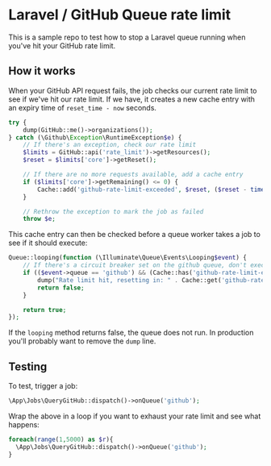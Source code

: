 # Laravel / GitHub Queue rate limit

This is a sample repo to test how to stop a Laravel queue running when you've hit your GitHub rate limit.

## How it works

When your GitHub API request fails, the job checks our current rate limit to see if we've hit our rate limit. If we have, it creates a new cache entry with an expiry time of `reset_time - now` seconds.

```php
try {
    dump(GitHub::me()->organizations());
} catch (\Github\Exception\RuntimeException$e) {
    // If there's an exception, check our rate limit
    $limits = GitHub::api('rate_limit')->getResources();
    $reset = $limits['core']->getReset();

    // If there are no more requests available, add a cache entry
    if ($limits['core']->getRemaining() <= 0) {
        Cache::add('github-rate-limit-exceeded', $reset, ($reset - time()));
    }

    // Rethrow the exception to mark the job as failed
    throw $e;
```

This cache entry can then be checked before a queue worker takes a job to see if it should execute:

```php
Queue::looping(function (\Illuminate\Queue\Events\Looping$event) {
    // If there's a circuit breaker set on the github queue, don't execute the job
    if (($event->queue == 'github') && (Cache::has('github-rate-limit-exceeded'))) {
        dump("Rate limit hit, resetting in: " . Cache::get('github-rate-limit-exceeded') - time());
        return false;
    }

    return true;
});
```

If the `looping` method returns false, the queue does not run. In production you'll probably want to remove the `dump` line.

## Testing

To test, trigger a job:

```php
\App\Jobs\QueryGitHub::dispatch()->onQueue('github');
```

Wrap the above in a loop if you want to exhaust your rate limit and see what happens:

```php
foreach(range(1,5000) as $r){
  \App\Jobs\QueryGitHub::dispatch()->onQueue('github');
}
```
